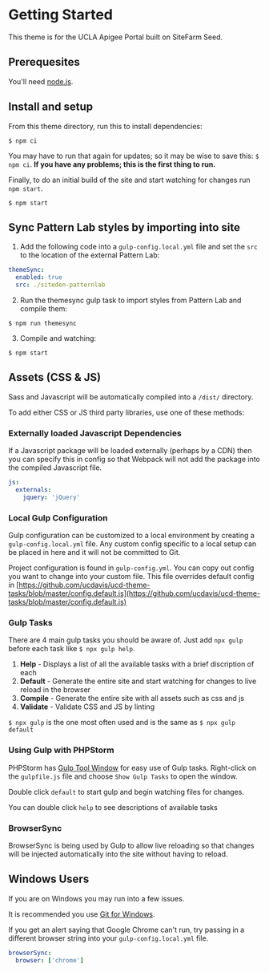 # Getting Started

This theme is for the UCLA Apigee Portal built on SiteFarm Seed.

## Prerequesites 

You'll need [node.js](http://nodejs.org).


## Install and setup
    
From this theme directory, run this to install dependencies:

    $ npm ci

You may have to run that again for updates; so it may be wise to save this: `$ npm ci`. **If you have any problems; this is the first thing to run.**

Finally, to do an initial build of the site and start watching for changes run `npm start`.

```
$ npm start
```

## Sync Pattern Lab styles by importing into site

1. Add the following code into a `gulp-config.local.yml` file and set the `src` to the location of the external Pattern Lab:

```yaml
themeSync:
  enabled: true
  src: ./siteden-patternlab
```

2. Run the themesync gulp task to import styles from Pattern Lab and compile them:

```
$ npm run themesync
```

3. Compile and watching:

```
$ npm start
```

## Assets (CSS & JS)

Sass and Javascript will be automatically compiled into a `/dist/` directory.

To add either CSS or JS third party libraries, use one of these methods:


### Externally loaded Javascript Dependencies

If a Javascript package will be loaded externally (perhaps by a CDN) then you can specify this in config so that Webpack will not add the package into the compiled Javascript file.

```yaml
js:
  externals:
    jquery: 'jQuery'
```

### Local Gulp Configuration

Gulp configuration can be customized to a local environment by creating a `gulp-config.local.yml` file. Any custom config specific to a local setup can be placed in here and it will not be committed to Git.

Project configuration is found in `gulp-config.yml`. You can copy out config you want to change into your custom file. This file overrides default config in [https://github.com/ucdavis/ucd-theme-tasks/blob/master/config.default.js](https://github.com/ucdavis/ucd-theme-tasks/blob/master/config.default.js)

### Gulp Tasks

There are 4 main gulp tasks you should be aware of. Just add `npx gulp` before each task like `$ npx gulp help`.

1. **Help** - Displays a list of all the available tasks with a brief discription of each
2. **Default** - Generate the entire site and start watching for changes to live reload in the browser
3. **Compile** - Generate the entire site with all assets such as css and js
4. **Validate** - Validate CSS and JS by linting

`$ npx gulp` is the one most often used and is the same as `$ npx gulp default`

### Using Gulp with PHPStorm

PHPStorm has [Gulp Tool Window](https://www.jetbrains.com/phpstorm/help/gulp-tool-window.html) for easy use of Gulp tasks.
Right-click on the `gulpfile.js` file and choose `Show Gulp Tasks` to open the window.

Double click `default` to start gulp and begin watching files for changes.

You can double click `help` to see descriptions of available tasks

### BrowserSync

BrowserSync is being used by Gulp to allow live reloading so that changes will be injected automatically into the site without having to reload.

## Windows Users

If you are on Windows you may run into a few issues.

It is recommended you use [Git for Windows](http://git-for-windows.github.io/).

If you get an alert saying that Google Chrome can't run, try passing in a different browser string into your `gulp-config.local.yml` file.

```yaml
browserSync:
  browser: ['chrome']
```
